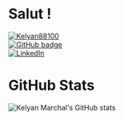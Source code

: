 # Salut !

<a href="https://twitter.com/kelyan88100" target="blank"><img src="https://img.shields.io/twitter/follow/Kelyan88100?logo=twitter&style=for-the-badge" alt="Kelyan88100" /></a><br>
<a href="https://github.com/kelyan88?tab=followers"><img src="https://img.shields.io/github/followers/kelyan88?tab=followers?label=blue&logo=github&style=for-the-badge" alt="GitHub badge" /></a><br>
[![LinkedIn](https://img.shields.io/badge/linkedin-%230077B5.svg?style=for-the-badge&logo=linkedin&logoColor=white)](https://www.linkedin.com/in/kelyan-marchal/)


# GitHub Stats
![Kelyan Marchal's GitHub stats](https://github-readme-stats.vercel.app/api?username=kelyan88&show_icons=true&theme=merko&count_private=true&hide_border=true)
